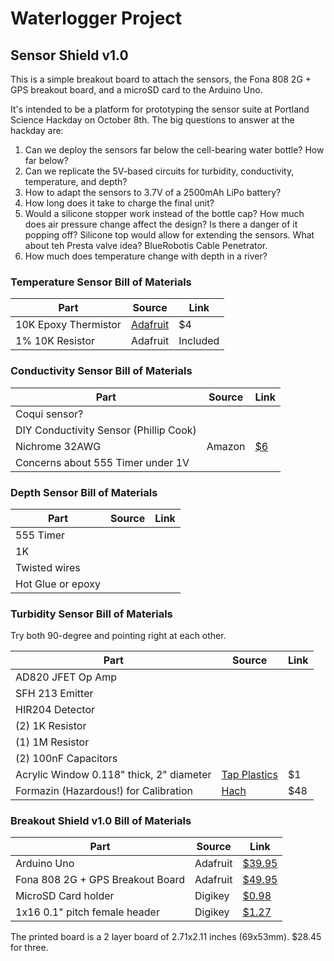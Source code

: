 # Waterlogger Project
## Sensor Shield v1.0

This is a simple breakout board to attach the sensors, the Fona 808 2G + GPS breakout board, and a microSD card to the Arduino Uno. 

It's intended to be a platform for prototyping the sensor suite at Portland Science Hackday on October 8th. The big questions to answer at the hackday are:

1. Can we deploy the sensors far below the cell-bearing water bottle? How far below?
1. Can we replicate the 5V-based circuits for turbidity, conductivity, temperature, and depth?
1. How to adapt the sensors to 3.7V of a 2500mAh LiPo battery?
1. How long does it take to charge the final unit?
1. Would a silicone stopper work instead of the bottle cap? How much does air pressure change affect the design? Is there a danger of it popping off? Silicone top would allow for extending the sensors. What about teh Presta valve idea? BlueRobotis Cable Penetrator.
1. How much does temperature change with depth in a river?

### Temperature Sensor Bill of Materials

|Part|Source|Link|
|----|------|----|
|10K Epoxy Thermistor|<a href="https://www.adafruit.com/products/372">Adafruit</a>|$4|
|1% 10K Resistor|Adafruit|Included|

### Conductivity Sensor Bill of Materials

|Part|Source|Link|
|----|------|----|
|Coqui sensor?|
|DIY Conductivity Sensor (Phillip Cook)|
|Nichrome 32AWG|Amazon|<a href="https://www.amazon.com/Pure-Atomist-Nichrome-Gauge-0-20mm/dp/B017E3PWIK/ref=sr_1_3?s=hi&ie=UTF8&qid=1475344249&sr=1-3&keywords=32+awg+nichrome">$6</a>|
|Concerns about 555 Timer under 1V|

### Depth Sensor Bill of Materials

|Part|Source|Link|
|----|------|----|
|555 Timer|
|1K|
|Twisted wires|
|Hot Glue or epoxy|

### Turbidity Sensor Bill of Materials

Try both 90-degree and pointing right at each other.

|Part|Source|Link|
|----|------|----|
|AD820 JFET Op Amp|
|SFH 213 Emitter|
|HIR204 Detector|
|(2) 1K Resistor|
|(1) 1M Resistor|
|(2) 100nF Capacitors|
|Acrylic Window 0.118" thick, 2" diameter|<a href="http://www.tapplastics.com/product/plastics/cake_circles/clear_acrylic_circles/140">Tap Plastics</a>|$1|/W                                                    
|Formazin (Hazardous!) for Calibration|<a href="http://www.hach.com/stablcal-turbidity-standard-100-ntu-100-ml/product?id=7640202637">Hach</a>|$48|

### Breakout Shield v1.0 Bill of Materials

|Part|Source|Link|
|----|------|----|
|Arduino Uno|Adafruit|<a href="https://www.adafruit.com/products/3033">$39.95</a>|
|Fona 808 2G + GPS Breakout Board|Adafruit|<a href="https://www.adafruit.com/products/2542">$49.95</a>|
|MicroSD Card holder|Digikey|<a href="http://www.digikey.com/product-detail/en/molex-llc/0475710001/WM9731CT-ND/4037907">$0.98</a>|
|1x16 0.1" pitch female header|Digikey|<a href="http://www.digikey.com/product-detail/en/sullins-connector-solutions/PPPC161LFBN-RC/S7049-ND/810188">$1.27</a>|

The printed board is a 2 layer board of 2.71x2.11 inches (69x53mm). $28.45 for three. 
